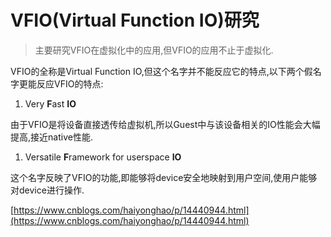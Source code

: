 # VFIO(Virtual Function IO)研究

> 主要研究VFIO在虚拟化中的应用,但VFIO的应用不止于虚拟化.


VFIO的全称是Virtual Function IO,但这个名字并不能反应它的特点,以下两个假名字更能反应VFIO的特点:

1. Very **F**ast **IO**

由于VFIO是将设备直接透传给虚拟机,所以Guest中与该设备相关的IO性能会大幅提高,接近native性能.

1. Versatile **F**ramework for userspace **IO**

这个名字反映了VFIO的功能,即能够将device安全地映射到用户空间,使用户能够对device进行操作.

[https://www.cnblogs.com/haiyonghao/p/14440944.html](https://www.cnblogs.com/haiyonghao/p/14440944.html)